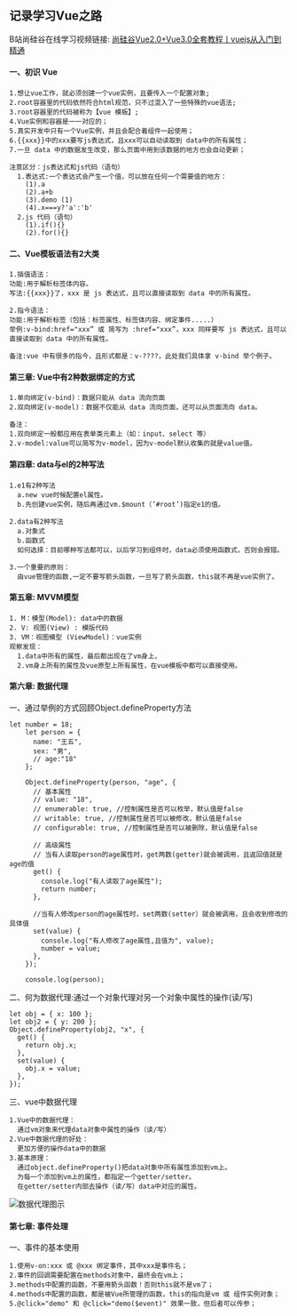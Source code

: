 <h2>记录学习Vue之路</h2>

B站尚硅谷在线学习视频链接: 
[尚硅谷Vue2.0+Vue3.0全套教程丨vuejs从入门到精通](
https://www.bilibili.com/video/BV1Zy4y1K7SH/?p=6&spm_id_from=pageDriver&vd_source=0aba82a4002c00e3a072b82df5f53868)

<h4>一、初识 Vue</h4>

```
1.想让vue工作，就必须创建一个vue实例，且要传入一个配置对象;
2.root容器里的代码依然符合html规范，只不过混入了一些特殊的vue语法;
3.root容器里的代码被称为【vue 模板】;
4.Vue实例和容器是一一对应的； 
5.真实开发中只有一个Vue实例，并且会配合着组件一起使用； 
6.{{xxx}}中的xxx要写js表达式，且xxx可以自动读取到 data中的所有属性； 
7.一旦 data 中的数据发生改变，那么页面中用到该数据的地方也会自动更新；

注意区分：js表达式和js代码（语句） 
  1.表达式:一个表达式会产生一个值，可以放在任何一个需要值的地方：
    (1).a
    (2).a+b
    (3).demo (1)
    (4).x===y?'a':'b'
  2.js 代码（语句）
    (1).if(){}
    (2).for(){}
```

<h4>二、Vue模板语法有2大类</h4>

```
1.插值语法：
功能:用于解析标签体内容。
写法:{{xxx}}了，xxx 是 js 表达式，且可以直接读取到 data 中的所有属性。 

2.指今语法：
功能:用于解析标签（包括：标签属性、标签体内容、绑定事件.....）
举例:v-bind:href="xxx” 或 简写为 :href="xxx”，xxx 同样要写 js 表达式，且可以直接读取到 data 中的所有属性。

备注:vue 中有很多的指今，且形式都是：v-????，此处我们具体拿 v-bind 举个例子。
```

<h4>第三章: Vue中有2种数据绑定的方式</h4>

```
1.单向绑定(v-bind)：数据只能从 data 流向页面 
2.双向绑定(v-model)：数据不仅能从 data 流向页面，还可以从页面流向 data。

备注： 
1.双向绑定一般都应用在表单类元素上（如：input、select 等）
2.v-model:value可以简写为v-model，因为v-model默认收集的就是value值。
```

<h4>第四章: data与el的2种写法</h4>

```
1.e1有2种写法
  a.new vue时候配置el属性。
  b.先创建vue实例，随后再通过vm.$mount（’#root’)指定e1的值。

2.data有2种写法
  a.对象式
  b.函数式
  如何选择：目前哪种写法都可以，以后学习到组件时，data必须使用函数式，否则会报错。

3.一个重要的原则：
  由vue管理的函数,一定不要写箭头函数，一旦写了箭头函数，this就不再是vue实例了。
```

<h4>第五章: MVVM模型</h4>

```
1. M：模型(Model): data中的数据
2. V: 视图(View) : 模版代码
3. VM：视图模型 (ViewModel)：vue实例
观察发现：
  1.data中所有的属性，最后都出现在了vm身上，
  2.vm身上所有的属性及vue原型上所有属性，在vue模板中都可以直接使用。
```

<h4>第六章: 数据代理</h4>

一、通过举例的方式回顾Object.defineProperty方法

```
let number = 18;
    let person = {
      name: "王五",
      sex: "男",
      // age:"18"
    };

    Object.defineProperty(person, "age", {
      // 基本属性
      // value: "18",
      // enumerable: true, //控制属性是否可以枚举，默认值是false
      // writable: true, //控制属性是否可以被修改，默认值是false
      // configurable: true, //控制属性是否可以被删除，默认值是false

      // 高级属性
      // 当有人读取person的age属性时，get两数(getter)就会被调用，且返回值就是age的值
      get() {
        console.log("有人读取了age属性");
        return number;
      },

      //当有人修改person的age属性时，set两数(setter）就会被调用，且会收到修改的具体值
      set(value) {
        console.log("有人修改了age属性,且值为", value);
        number = value;
      },
    });

    console.log(person);
```

二、何为数据代理:通过一个对象代理对另一个对象中属性的操作(读/写)
```
let obj = { x: 100 };
let obj2 = { y: 200 };
Object.defineProperty(obj2, "x", {
  get() {
    return obj.x;
  },
  set(value) {
    obj.x = value;
  },
});
```

三、vue中数据代理
```
1.Vue中的数据代理：
  通过vm对象来代理data对象中属性的操作（读/写）
2.Vue中数据代理的好处：
  更加方便的操作data中的数据
3.基本原理：
  通过object.defineProperty()把data对象中所有属性添加到vm上。
  为每一个添加到vm上的属性，都指定一个getter/setter。
  在getter/setter内部去操作（读/写）data中对应的属性。  
```
![数据代理图示](https://github.com/KennyHito/StudyVue/blob/main/img/%E6%95%B0%E6%8D%AE%E4%BB%A3%E7%90%86%E5%9B%BE%E7%A4%BA.png)


<h4>第七章: 事件处理</h4>

一、事件的基本使用

```
1.使用v-on:xxx 或 @xxx 绑定事件，其中xxx是事件名；
2.事件的回调需要配置在methods对象中，最终会在vm上；
3.methods中配置的函数，不要用箭头函数！否则this就不是vm了；
4.methods中配置的函数，都是被Vue所管理的函数，this的指向是vm 或 组件实例对象；
5.@click="demo" 和 @click="demo($event)" 效果一致，但后者可以传参； 
```